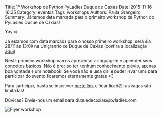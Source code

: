 Title: 1º Workshop de Python PyLadies Duque de Caxias
Date: 2015-11-16 16:35
Category:   eventos
Tags: workshops
Authors: Paula Grangeiro
Summary: Já temos data marcada para o primeiro workshop de Python do PyLadies Duque de Caxias!

Yay o/

Já estamos com data marcada para o nosso primeiro workshop: será dia 28/11 às 13:00 na Unigranrio de Duque de Caxias (confira a localização [aqui](https://goo.gl/maps/REpaN7fuboG2)).

Neste primeiro workshop vamos apresentar a linguagem e aprender seus conceitos básicos. Não é preciso ter nenhum conhecimento prévio, apenas boa vontade e um notebook! Se você não é uma girl e puder levar uma para participar do evento ficaremos eternamente gratas <3

Para participar, basta se inscrever [neste link](https://pyladiesdcaxias.typeform.com/to/aeBlGB) e ficar ligad@: as vagas são limitadas!

Dúvidas? Envie-nos um email para [duquedecaxias@pyladies.com](mailto:duquedecaxias@pyladies.com)

![Flyer workshop]({filename}/images/workshop_28112015.png)
